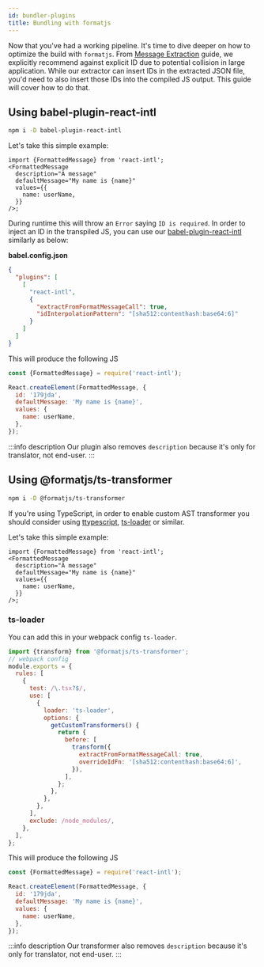 ```yaml
---
id: bundler-plugins
title: Bundling with formatjs
---
```


Now that you've had a working pipeline. It's time to dive deeper on how to optimize the build with `formatjs`. From [Message Extraction](../getting-started/message-extraction.md) guide, we explicitly recommend against explicit ID due to potential collision in large application. While our extractor can insert IDs in the extracted JSON file, you'd need to also insert those IDs into the compiled JS output. This guide will cover how to do that.

## Using babel-plugin-react-intl

```sh
npm i -D babel-plugin-react-intl
```

Let's take this simple example:

```tsx
import {FormattedMessage} from 'react-intl';
<FormattedMessage
  description="A message"
  defaultMessage="My name is {name}"
  values={{
    name: userName,
  }}
/>;
```

During runtime this will throw an `Error` saying `ID is required`. In order to inject an ID in the transpiled JS, you can use our [babel-plugin-react-intl](../tooling/babel-plugin.md) similarly as below:

**babel.config.json**

```json
{
  "plugins": [
    [
      "react-intl",
      {
        "extractFromFormatMessageCall": true,
        "idInterpolationPattern": "[sha512:contenthash:base64:6]"
      }
    ]
  ]
}
```

This will produce the following JS

```js
const {FormattedMessage} = require('react-intl');

React.createElement(FormattedMessage, {
  id: '179jda',
  defaultMessage: 'My name is {name}',
  values: {
    name: userName,
  },
});
```

:::info description
Our plugin also removes `description` because it's only for translator, not end-user.
:::

## Using @formatjs/ts-transformer

```sh
npm i -D @formatjs/ts-transformer
```

If you're using TypeScript, in order to enable custom AST transformer you should consider using [ttypescript](https://github.com/cevek/ttypescript), [ts-loader](https://github.com/TypeStrong/ts-loader) or similar.

Let's take this simple example:

```tsx
import {FormattedMessage} from 'react-intl';
<FormattedMessage
  description="A message"
  defaultMessage="My name is {name}"
  values={{
    name: userName,
  }}
/>;
```

### ts-loader

You can add this in your webpack config `ts-loader`.

```js
import {transform} from '@formatjs/ts-transformer';
// webpack config
module.exports = {
  rules: [
    {
      test: /\.tsx?$/,
      use: [
        {
          loader: 'ts-loader',
          options: {
            getCustomTransformers() {
              return {
                before: [
                  transform({
                    extractFromFormatMessageCall: true,
                    overrideIdFn: '[sha512:contenthash:base64:6]',
                  }),
                ],
              };
            },
          },
        },
      ],
      exclude: /node_modules/,
    },
  ],
};
```

This will produce the following JS

```js
const {FormattedMessage} = require('react-intl');

React.createElement(FormattedMessage, {
  id: '179jda',
  defaultMessage: 'My name is {name}',
  values: {
    name: userName,
  },
});
```

:::info description
Our transformer also removes `description` because it's only for translator, not end-user.
:::

